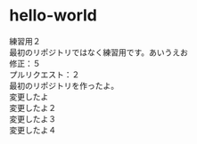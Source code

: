 # hello-world
練習用２<br>
最初のリポジトリではなく練習用です。あいうえお<br>
修正：５<br>
プルリクエスト：２<br>
最初のリポジトリを作ったよ。<br>
変更したよ<br>
変更したよ２<br>
変更したよ３<br>変更したよ４<br>

